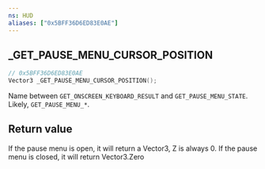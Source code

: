 ```yaml
---
ns: HUD
aliases: ["0x5BFF36D6ED83E0AE"]
---
```

## _GET_PAUSE_MENU_CURSOR_POSITION

```c
// 0x5BFF36D6ED83E0AE
Vector3 _GET_PAUSE_MENU_CURSOR_POSITION();
```

Name between `GET_ONSCREEN_KEYBOARD_RESULT` and `GET_PAUSE_MENU_STATE`. Likely, `GET_PAUSE_MENU_*`.


## Return value
If the pause menu is open, it will return a Vector3, Z is always 0.
If the pause menu is closed, it will return Vector3.Zero

